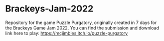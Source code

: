 # Brackeys-Jam-2022
Repository for the game Puzzle Purgatory, originally created in 7 days for the Brackeys Game Jam 2022. You can find the submission and download link here to play: https://mcjimbles.itch.io/puzzle-purgatory
